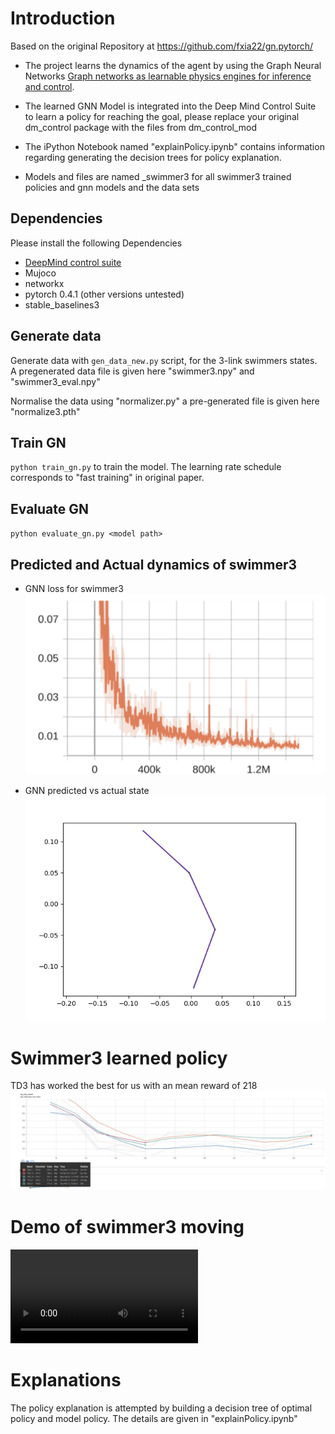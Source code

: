 # Introduction 
Based on the original Repository at  https://github.com/fxia22/gn.pytorch/  

- The project learns the dynamics of the agent by using the Graph Neural Networks [Graph networks as learnable physics engines for inference and control](https://arxiv.org/abs/1806.01242).
- The learned GNN Model is integrated into the Deep Mind Control Suite to learn a policy for reaching the goal, please replace your original dm_control package with the files from dm_control_mod  

- The iPython Notebook named "explainPolicy.ipynb" contains information regarding generating the decision trees for policy explanation. 

- Models and files are named _swimmer3 for all swimmer3 trained policies and gnn models and the data sets 

## Dependencies
 Please install the following Dependencies
- [DeepMind control suite](https://github.com/deepmind/dm_control)
- Mujoco
- networkx
- pytorch 0.4.1 (other versions untested)
- stable_baselines3

## Generate data

Generate data with `gen_data_new.py` script, for the 3-link swimmers states. A pregenerated data file is given here "swimmer3.npy" and "swimmer3_eval.npy" 

Normalise the data using "normalizer.py" a pre-generated file is given here "normalize3.pth" 

## Train GN

`python train_gn.py` to train the model. The learning rate schedule corresponds to "fast training" in original paper.

## Evaluate GN

`python evaluate_gn.py <model path>`

## Predicted and Actual dynamics of  swimmer3
- GNN loss for swimmer3 
![gnn loss for swimmer3](misc/gnn_lossswim3.png)

- GNN predicted vs actual state 
![gnn loss for swimmer3](misc/3link.png)

# Swimmer3 learned policy 
TD3 has worked the best for us with an mean reward of 218
![TD3 reward for swimmer3](misc/td3.png)

# Demo of swimmer3 moving 
![TD3 demo](misc/td3.mp4)

# Explanations

The policy explanation is attempted by  building a decision tree of optimal policy and model policy. The details are given in 
"explainPolicy.ipynb"  

